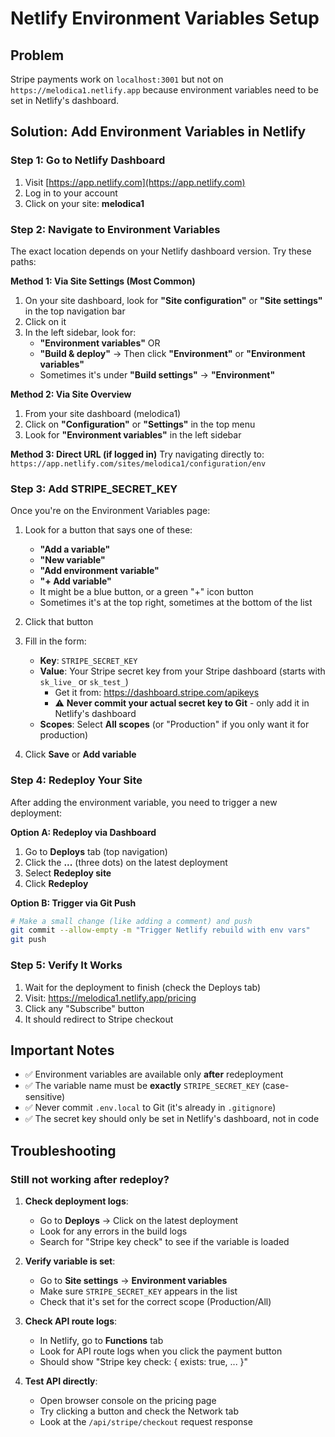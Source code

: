 # Netlify Environment Variables Setup

## Problem
Stripe payments work on `localhost:3001` but not on `https://melodica1.netlify.app` because environment variables need to be set in Netlify's dashboard.

## Solution: Add Environment Variables in Netlify

### Step 1: Go to Netlify Dashboard
1. Visit [https://app.netlify.com](https://app.netlify.com)
2. Log in to your account
3. Click on your site: **melodica1**

### Step 2: Navigate to Environment Variables
The exact location depends on your Netlify dashboard version. Try these paths:

**Method 1: Via Site Settings (Most Common)**
1. On your site dashboard, look for **"Site configuration"** or **"Site settings"** in the top navigation bar
2. Click on it
3. In the left sidebar, look for:
   - **"Environment variables"** OR
   - **"Build & deploy"** → Then click **"Environment"** or **"Environment variables"**
   - Sometimes it's under **"Build settings"** → **"Environment"**

**Method 2: Via Site Overview**
1. From your site dashboard (melodica1)
2. Click on **"Configuration"** or **"Settings"** in the top menu
3. Look for **"Environment variables"** in the left sidebar

**Method 3: Direct URL (if logged in)**
Try navigating directly to: `https://app.netlify.com/sites/melodica1/configuration/env`

### Step 3: Add STRIPE_SECRET_KEY
Once you're on the Environment Variables page:

1. Look for a button that says one of these:
   - **"Add a variable"**
   - **"New variable"**
   - **"Add environment variable"**
   - **"+ Add variable"**
   - It might be a blue button, or a green "+" icon button
   - Sometimes it's at the top right, sometimes at the bottom of the list

2. Click that button

3. Fill in the form:
   - **Key**: `STRIPE_SECRET_KEY`
   - **Value**: Your Stripe secret key from your Stripe dashboard (starts with `sk_live_` or `sk_test_`)
     - Get it from: https://dashboard.stripe.com/apikeys
     - ⚠️ **Never commit your actual secret key to Git** - only add it in Netlify's dashboard
   - **Scopes**: Select **All scopes** (or "Production" if you only want it for production)

4. Click **Save** or **Add variable**

### Step 4: Redeploy Your Site
After adding the environment variable, you need to trigger a new deployment:

**Option A: Redeploy via Dashboard**
1. Go to **Deploys** tab (top navigation)
2. Click the **...** (three dots) on the latest deployment
3. Select **Redeploy site**
4. Click **Redeploy**

**Option B: Trigger via Git Push**
```bash
# Make a small change (like adding a comment) and push
git commit --allow-empty -m "Trigger Netlify rebuild with env vars"
git push
```

### Step 5: Verify It Works
1. Wait for the deployment to finish (check the Deploys tab)
2. Visit: https://melodica1.netlify.app/pricing
3. Click any "Subscribe" button
4. It should redirect to Stripe checkout

## Important Notes

- ✅ Environment variables are available only **after** redeployment
- ✅ The variable name must be **exactly** `STRIPE_SECRET_KEY` (case-sensitive)
- ✅ Never commit `.env.local` to Git (it's already in `.gitignore`)
- ✅ The secret key should only be set in Netlify's dashboard, not in code

## Troubleshooting

### Still not working after redeploy?
1. **Check deployment logs**:
   - Go to **Deploys** → Click on the latest deployment
   - Look for any errors in the build logs
   - Search for "Stripe key check" to see if the variable is loaded

2. **Verify variable is set**:
   - Go to **Site settings** → **Environment variables**
   - Make sure `STRIPE_SECRET_KEY` appears in the list
   - Check that it's set for the correct scope (Production/All)

3. **Check API route logs**:
   - In Netlify, go to **Functions** tab
   - Look for API route logs when you click the payment button
   - Should show "Stripe key check: { exists: true, ... }"

4. **Test API directly**:
   - Open browser console on the pricing page
   - Try clicking a button and check the Network tab
   - Look at the `/api/stripe/checkout` request response
